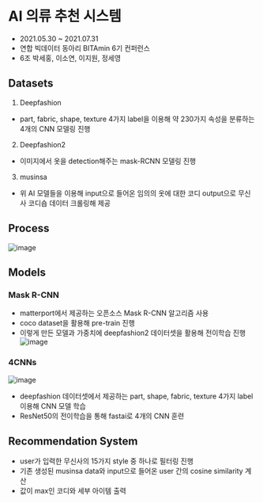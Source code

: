 # AI 의류 추천 시스템
- 2021.05.30 ~ 2021.07.31
- 연합 빅데이터 동아리 BITAmin 6기 컨퍼런스
- 6조 박세홍, 이소연, 이지원, 정세영

## Datasets
1) Deepfashion
- part, fabric, shape, texture 4가지 label을 이용해 약 230가지 속성을 분류하는 4개의 CNN 모델링 진행

2) Deepfashion2
- 이미지에서 옷을 detection해주는 mask-RCNN 모델링 진행

3) musinsa
- 위 AI 모델들을 이용해 input으로 들어온 임의의 옷에 대한 코디 output으로 무신사 코디숍 데이터 크롤링해 제공

## Process
![image](https://user-images.githubusercontent.com/58061467/128594630-ec21c99d-50b7-46a8-b652-c56f4b9491fb.png)

## Models
### Mask R-CNN
- matterport에서 제공하는 오픈소스 Mask R-CNN 알고리즘 사용
- coco dataset을 활용해 pre-train 진행
- 이렇게 만든 모델과 가중치에 deepfashion2 데이터셋을 활용해 전이학습 진행
![image](https://user-images.githubusercontent.com/58061467/128594693-e692e04b-60cc-4831-84df-eb8180a9c686.png)

### 4CNNs
![image](https://user-images.githubusercontent.com/58061467/128594703-843be8c8-37bd-491e-857b-5979fae25a98.png)
- deepfashion 데이터셋에서 제공하는 part, shape, fabric, texture 4가지 label 이용해 CNN 모델 학습
- ResNet50의 전이학습을 통해 fastai로 4개의 CNN 훈련

## Recommendation System
- user가 입력한 무신사의 15가지 style 중 하나로 필터링 진행
- 기존 생성된 musinsa data와 input으로 들어온 user 간의 cosine similarity 계산
- 값이 max인 코디와 세부 아이템 출력
